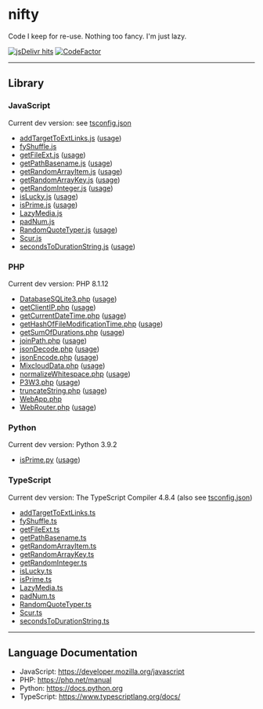 # nifty

Code I keep for re-use. Nothing too fancy. I'm just lazy.

[![jsDelivr hits](https://img.shields.io/jsdelivr/gh/hm/etrusci-org/nifty)](https://cdn.jsdelivr.net/gh/etrusci-org/nifty@main/) [![CodeFactor](https://img.shields.io/codefactor/grade/github/etrusci-org/nifty/main)](https://www.codefactor.io/repository/github/etrusci-org/nifty)

---

## Library

### JavaScript

Current dev version: see [tsconfig.json](./tsconfig.json)

- [addTargetToExtLinks.js](./javascript/addTargetToExtLinks.js) ([usage](./example/javascript/addTargetToExtLinks.md))
- [fyShuffle.js](./javascript/fyShuffle.js)
- [getFileExt.js](./javascript/getFileExt.js) ([usage](./example/javascript/getFileExt.md))
- [getPathBasename.js](./javascript/getPathBasename.js) ([usage](./example/javascript/getPathBasename.md))
- [getRandomArrayItem.js](./javascript/getRandomArrayItem.js) ([usage](./example/javascript/getRandomArrayItem.md))
- [getRandomArrayKey.js](./javascript/getRandomArrayKey.js) ([usage](./example/javascript/getRandomArrayKey.md))
- [getRandomInteger.js](./javascript/getRandomInteger.js) ([usage](./example/javascript/getRandomInteger.md))
- [isLucky.js](./javascript/isLucky.js) ([usage](./example/javascript/isLucky.md))
- [isPrime.js](./javascript/isPrime.js) ([usage](./example/javascript/isPrime.md))
- [LazyMedia.js](./javascript/LazyMedia.js)
- [padNum.js](./javascript/padNum.js)
- [RandomQuoteTyper.js](./javascript/RandomQuoteTyper.js) ([usage](./example/javascript/RandomQuoteTyper.md))
- [Scur.js](./javascript/Scur.js)
- [secondsToDurationString.js](./javascript/secondsToDurationString.js) ([usage](./example/javascript/secondsToDurationString.md))

### PHP

Current dev version: PHP 8.1.12

- [DatabaseSQLite3.php](./php/DatabaseSQLite3.php) ([usage](./example/php/DatabaseSQLite3.md))
- [getClientIP.php](./php/getClientIP.php) ([usage](./example/php/getClientIP.md))
- [getCurrentDateTime.php](./php/getCurrentDateTime.php) ([usage](./example/php/getCurrentDateTime.md))
- [getHashOfFileModificationTime.php](./php/getHashOfFileModificationTime.php) ([usage](./example/php/getHashOfFileModificationTime.md))
- [getSumOfDurations.php](./php/getSumOfDurations.php) ([usage](./example/php/getSumOfDurations.md))
- [joinPath.php](./php/joinPath.php) ([usage](./example/php/joinPath.md))
- [jsonDecode.php](./php/jsonDecode.php) ([usage](./example/php/jsonDecode.md))
- [jsonEncode.php](./php/jsonEncode.php) ([usage](./example/php/jsonEncode.md))
- [MixcloudData.php](./php/MixcloudData.php) ([usage](./example/php/MixcloudData.md))
- [normalizeWhitespace.php](./php/normalizeWhitespace.php) ([usage](./example/php/normalizeWhitespace.md))
- [P3W3.php](./php/P3W3.php) ([usage](./example/php/P3W3.md))
- [truncateString.php](./php/truncateString.php) ([usage](./example/php/truncateString.md))
- [WebApp.php](./php/WebApp.php)
- [WebRouter.php](./php/WebRouter.php) ([usage](./example/php/WebRouter.md))

### Python

Current dev version: Python 3.9.2

- [isPrime.py](./python/isPrime.py) ([usage](./example/python/isPrime.md))

### TypeScript

Current dev version: The TypeScript Compiler 4.8.4 (also see [tsconfig.json](./tsconfig.json))

- [addTargetToExtLinks.ts](./typescript/addTargetToExtLinks.ts)
- [fyShuffle.ts](./typescript/fyShuffle.ts)
- [getFileExt.ts](./typescript/getFileExt.ts)
- [getPathBasename.ts](./typescript/getPathBasename.ts)
- [getRandomArrayItem.ts](./typescript/getRandomArrayItem.ts)
- [getRandomArrayKey.ts](./typescript/getRandomArrayKey.ts)
- [getRandomInteger.ts](./typescript/getRandomInteger.ts)
- [isLucky.ts](./typescript/isLucky.ts)
- [isPrime.ts](./typescript/isPrime.ts)
- [LazyMedia.ts](./typescript/LazyMedia.ts)
- [padNum.ts](./typescript/padNum.ts)
- [RandomQuoteTyper.ts](./typescript/RandomQuoteTyper.ts)
- [Scur.ts](./typescript/Scur.ts)
- [secondsToDurationString.ts](./typescript/secondsToDurationString.ts)

---

## Language Documentation

- JavaScript: <https://developer.mozilla.org/javascript>
- PHP: <https://php.net/manual>
- Python: <https://docs.python.org>
- TypeScript: <https://www.typescriptlang.org/docs/>
